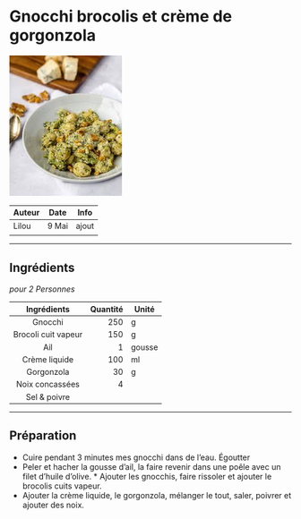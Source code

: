# Gnocchi brocolis et crème de gorgonzola

![photo](photos/Gnocchis_brocolis.jpeg)

| Auteur         | Date           | Info  |
| -------------- |:--------------:| ----- |
| Lilou          | 9 Mai          | ajout |
|                |                |       |

___

## Ingrédients

*pour 2 Personnes*

| Ingrédients               | Quantité     | Unité
|:-------------------------:|-------------:|-------
| Gnocchi                   |           250| g
| Brocoli cuit vapeur    |           150| g
| Ail             |            1 | gousse
| Crème liquide  |            100 |ml 
| Gorgonzola |            30 | g
| Noix concassées |            4 | 
| Sel & poivre|            | 

___

## Préparation

* Cuire pendant 3 minutes mes gnocchi dans de l’eau. Égoutter
* Peler et hacher la gousse d’ail, la faire revenir dans une poêle avec un filet d’huile d’olive. * Ajouter les gnocchis, faire rissoler et ajouter le brocolis cuits vapeur.
* Ajouter la crème liquide, le gorgonzola, mélanger le tout, saler, poivrer et ajouter des noix.
